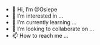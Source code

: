 - 👋 Hi, I’m @Osiepe
- 👀 I’m interested in ...
- 🌱 I’m currently learning ...
- 💞️ I’m looking to collaborate on ...
- 📫 How to reach me ...

<!---
Osiepe/Osiepe is a ✨ special ✨ repository because its `README.md` (this file) appears on your GitHub profile.
You can click the Preview link to take a look at your changes.
--->
